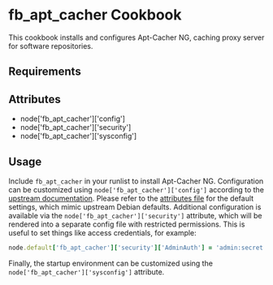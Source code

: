 fb_apt_cacher Cookbook
====================
This cookbook installs and configures Apt-Cacher NG, caching proxy server for
software repositories.

Requirements
------------

Attributes
----------
* node['fb_apt_cacher']['config']
* node['fb_apt_cacher']['security']
* node['fb_apt_cacher']['sysconfig']

Usage
-----
Include `fb_apt_cacher` in your runlist to install Apt-Cacher NG. Configuration
can be customized using `node['fb_apt_cacher']['config']` according to the 
[upstream documentation](https://www.unix-ag.uni-kl.de/~bloch/acng/html/index.html).
Please refer to the [attributes file](attributes/default.rb) for the default
settings, which mimic upstream Debian defaults. Additional configuration is
available via the `node['fb_apt_cacher']['security']` attribute, which will be
rendered into a separate config file with restricted permissions. This is
useful to set things like access credentials, for example:

```ruby
node.default['fb_apt_cacher']['security']['AdminAuth'] = 'admin:secret'
```

Finally, the startup environment can be customized using the 
`node['fb_apt_cacher']['sysconfig']` attribute.

